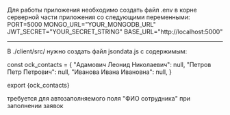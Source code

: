 Для работы приложения необходимо создать файл .env в корне серверной части приложения со следующими переменными:
PORT=5000
MONGO_URL="YOUR_MONGODB_URL"
JWT_SECRET="YOUR_SECRET_STRING"
BASE_URL="http://localhost:5000"

---
В ./client/src/ нужно создать файл jsondata.js с содержимым:

const ock_contacts = {
    "Адамович Леонид Николаевич": null,
    "Петров Петр Петрович": null,
    "Иванова Ивана Ивановна": null,
}

export {ock_contacts}

требуется для автозаполняемого поля "ФИО сотрудника" при заполнении заявок
